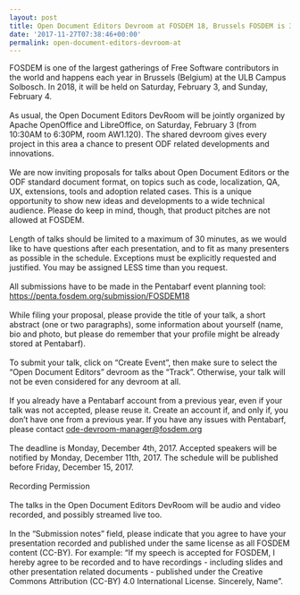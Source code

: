 ```yaml
---
layout: post
title: Open Document Editors Devroom at FOSDEM 18, Brussels FOSDEM is 3-4 Feb 2018
date: '2017-11-27T07:38:46+00:00'
permalink: open-document-editors-devroom-at
---
```

FOSDEM is one of the largest gatherings of Free Software contributors in the world and happens each year in Brussels (Belgium) at the ULB Campus Solbosch. In 2018, it will be held on Saturday, February 3, and Sunday, February 4.<br /><br />As usual, the Open Document Editors DevRoom will be jointly organized by Apache OpenOffice and LibreOffice, on Saturday, February 3 (from 10:30AM to 6:30PM, room AW1.120). The shared devroom gives every project in this area a chance to present ODF related developments and innovations.<br /><br />We are now inviting proposals for talks about Open Document Editors or the ODF standard document format, on topics such as code, localization, QA, UX, extensions, tools and adoption related cases. This is a unique opportunity to show new ideas and developments to a wide technical audience. Please do keep in mind, though, that product pitches are not allowed at FOSDEM.<br /><br />Length of talks should be limited to a maximum of 30 minutes, as we would like to have questions after each presentation, and to fit as many presenters as possible in the schedule. Exceptions must be explicitly requested and justified. You may be assigned LESS time than you request.<br /><br />All submissions have to be made in the Pentabarf event planning tool: <a href="https://penta.fosdem.org/submission/FOSDEM18">https://penta.fosdem.org/submission/FOSDEM18</a><br /><br />While filing your proposal, please provide the title of your talk, a short abstract (one or two paragraphs), some information about yourself (name, bio and photo, but please do remember that your profile might be already stored at Pentabarf).<br /><br />To submit your talk, click on “Create Event”, then make sure to select the “Open Document Editors” devroom as the “Track”. Otherwise, your talk will not be even considered for any devroom at all.<br /><br />If you already have a Pentabarf account from a previous year, even if your talk was not accepted, please reuse it. Create an account if, and only if, you don’t have one from a previous year. If you have any issues with Pentabarf, please contact ode-devroom-manager@fosdem.org<br /><br />The deadline is Monday, December 4th, 2017. Accepted speakers will be notified by Monday, December 11th, 2017. The schedule will be published before Friday, December 15, 2017.<br /><br />Recording Permission<br /><br />The talks in the Open Document Editors DevRoom will be audio and video recorded, and possibly streamed live too.<br /><br />In the “Submission notes” field, please indicate that you agree to have your presentation recorded and published under the same license as all FOSDEM content (CC-BY). For example: “If my speech is accepted for FOSDEM, I hereby agree to be recorded and to have recordings - including slides and other presentation related documents - published under the Creative Commons Attribution (CC-BY) 4.0 International License. Sincerely, Name”.&nbsp;
